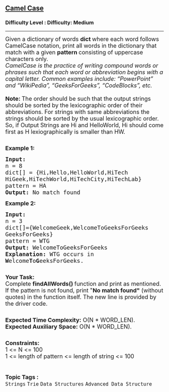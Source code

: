 <h2><a href="https://www.geeksforgeeks.org/problems/camel-case04234120/1?page=7&difficulty=Medium&status=unsolved,attempted&sortBy=accuracy">Camel Case</a></h2><h3>Difficulty Level : Difficulty: Medium</h3><hr><div class="problems_problem_content__Xm_eO"><p><span style="font-size:18px">Given a dictionary of words <strong>dict </strong>where each word follows CamelCase notation, print all words in the dictionary that match with a given <strong>pattern </strong>consisting of uppercase characters only.<br>
<em>CamelCase is the practice of writing compound words or phrases such that each word or abbreviation begins with a capital letter. Common examples include: “PowerPoint” and “WikiPedia”, “GeeksForGeeks”, “CodeBlocks”, etc.</em><br>
<br>
<strong>Note: </strong>The order should be such that the output strings should be sorted by the lexicographic order of their abbreviations. For strings with same abbreviations the strings should be sorted by the usual lexicographic order. So, if Output Strings are Hi and HelloWorld, Hi should come first as H lexiographically is smaller than HW.</span></p>

<p><br>
<strong><span style="font-size:18px">Example 1:</span></strong></p>

<pre><strong><span style="font-size:18px">Input:
</span></strong><span style="font-size:18px">n = 8
dict[] = {Hi,Hello,HelloWorld,HiTech
HiGeek,HiTechWorld,HiTechCity,HiTechLab}
pattern = HA
<strong>Output: </strong>No match found</span>
</pre>

<p><strong><span style="font-size:18px">Example 2:</span></strong></p>

<pre><strong><span style="font-size:18px">Input:
</span></strong><span style="font-size:18px">n = 3
dict[]={WelcomeGeek,WelcomeToGeeksForGeeks
GeeksForGeeks}
pattern = WTG
<strong>Output: </strong>WelcomeToGeeksForGeeks<strong>
Explanation: </strong>WTG occurs in
<strong>W</strong>elcome<strong>T</strong>o<strong>G</strong>eeksForGeeks.</span></pre>

<p><br>
<span style="font-size:18px"><strong>Your Task:</strong><br>
Complete <strong>findAllWords()&nbsp;</strong>function and print as mentioned. If the pattern is not found, print "<strong>No match found"</strong> (without quotes) in the function itself. The new line is provided by the driver code.</span></p>

<p><br>
<span style="font-size:18px"><strong>Expected Time Complexity:</strong>&nbsp;O(N * WORD_LEN).<br>
<strong>Expected Auxiliary Space:</strong>&nbsp;O(N * WORD_LEN).</span></p>

<p><br>
<span style="font-size:18px"><strong>Constraints:</strong><br>
1 &lt;= N &lt;= 100<br>
1 &lt;= length of pattern &lt;= length of string &lt;= 100</span></p>
</div><br><p><span style=font-size:18px><strong>Topic Tags : </strong><br><code>Strings</code>&nbsp;<code>Trie</code>&nbsp;<code>Data Structures</code>&nbsp;<code>Advanced Data Structure</code>&nbsp;